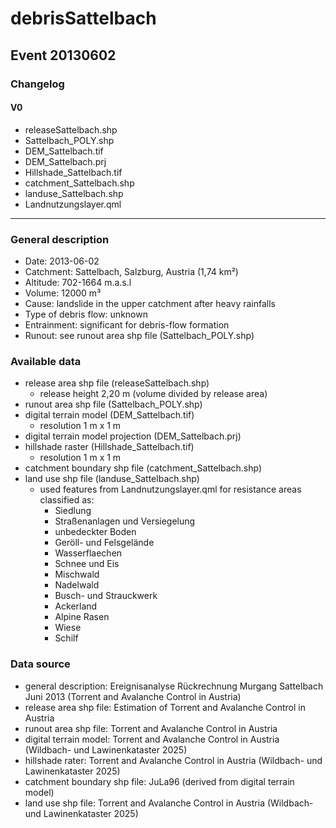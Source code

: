 # debrisSattelbach

## Event 20130602

### Changelog
#### V0
- releaseSattelbach.shp
- Sattelbach_POLY.shp
- DEM_Sattelbach.tif
- DEM_Sattelbach.prj
- Hillshade_Sattelbach.tif
- catchment_Sattelbach.shp
- landuse_Sattelbach.shp
- Landnutzungslayer.qml

---

### General description
- Date: 2013-06-02
- Catchment: Sattelbach, Salzburg, Austria (1,74 km²)
- Altitude: 702-1664 m.a.s.l
- Volume: 12000 m³
- Cause: landslide in the upper catchment after heavy rainfalls
- Type of debris flow: unknown
- Entrainment: significant for debris-flow formation
- Runout: see runout area shp file (Sattelbach_POLY.shp)

### Available data
- release area shp file (releaseSattelbach.shp)
    - release height 2,20 m (volume divided by release area)
- runout area shp file (Sattelbach_POLY.shp)
- digital terrain model (DEM_Sattelbach.tif)
    - resolution 1 m x 1 m
- digital terrain model projection (DEM_Sattelbach.prj)
- hillshade raster (Hillshade_Sattelbach.tif)
    - resolution 1 m x 1 m
- catchment boundary shp file (catchment_Sattelbach.shp)
- land use shp file (landuse_Sattelbach.shp)
    - used features from Landnutzungslayer.qml for resistance areas classified as:
        - Siedlung
        - Straßenanlagen und Versiegelung
        - unbedeckter Boden
        - Geröll- und Felsgelände
        - Wasserflaechen
        - Schnee und Eis
        - Mischwald
        - Nadelwald
        - Busch- und Strauckwerk
        - Ackerland
        - Alpine Rasen
        - Wiese
        - Schilf

### Data source 
- general description: Ereignisanalyse Rückrechnung Murgang Sattelbach Juni 2013 (Torrent and Avalanche Control in Austria)
- release area shp file: Estimation of Torrent and Avalanche Control in Austria
- runout area shp file: Torrent and Avalanche Control in Austria
- digital terrain model: Torrent and Avalanche Control in Austria (Wildbach- und Lawinenkataster 2025)
- hillshade rater: Torrent and Avalanche Control in Austria (Wildbach- und Lawinenkataster 2025)
- catchment boundary shp file: JuLa96 (derived from digital terrain model)
- land use shp file: Torrent and Avalanche Control in Austria (Wildbach- und Lawinenkataster 2025)
